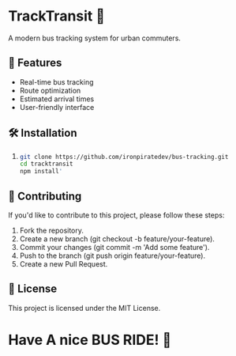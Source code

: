 # TrackTransit 🚌

A modern bus tracking system for urban commuters.

## 🚀 Features

- Real-time bus tracking
- Route optimization
- Estimated arrival times
- User-friendly interface

## 🛠️ Installation
1.  ```bash
    git clone https://github.com/ironpiratedev/bus-tracking.git
    cd tracktransit
    npm install'

## 🤝 Contributing
If you'd like to contribute to this project, please follow these steps:
1. Fork the repository.
2. Create a new branch (git checkout -b feature/your-feature).
3. Commit your changes (git commit -m 'Add some feature').
4. Push to the branch (git push origin feature/your-feature).
5. Create a new Pull Request.
## 📜 License
This project is licensed under the MIT License.

# Have A nice BUS RIDE! 🚀
